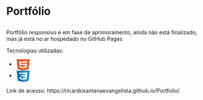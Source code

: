 <h1  text-align="center">Portfólio</h1>

##

<p>
    Portfólio responsivo e em fase de aprimoramento, ainda não está finalizado, mas já está no ar hospedado no GitHub Pages
</p>

<div>
    <p>Tecnologias utilizadas:</p>

<ul>

<li><img align="center" alt="ricardo-HTML" height="30" width="40" src="https://raw.githubusercontent.com/devicons/devicon/master/icons/html5/html5-original.svg"></li>


<li><img align="center" alt="ricardo-CSS" height="30" width="40" src="https://raw.githubusercontent.com/devicons/devicon/master/icons/css3/css3-original.svg"></li>

</ul>
</div>

<p>
    Link de acesso: https://ricardosantanaevangelista.github.io/Portfolio/
</p>
    

